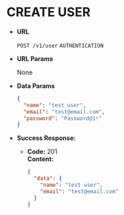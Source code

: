 # CREATE USER

- **URL**

  `POST /v1/user`
  `AUTHENTICATION`

- **URL Params**

  None

- **Data Params**

  ```json
  {
    "name": "test user",
    "email": "test@email.com",
    "password": "Password@1!"
  }
  ```

- **Success Response:**

  - **Code:** 201 <br/>
    **Content:**

    ```json
    {
      "data": {
        "name": "test user",
        "email": "test@email.com"
      }
    }
    ```
